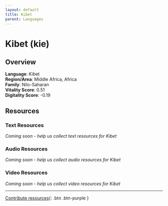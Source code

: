 ```yaml
---
layout: default
title: Kibet
parent: Languages
---
```


# Kibet (kie)

## Overview

**Language**: Kibet  
**Region/Area**: Middle Africa, Africa  
**Family**: Nilo-Saharan  
**Vitality Score**: 0.51  
**Digitality Score**: -0.19  

## Resources

### Text Resources
*Coming soon - help us collect text resources for Kibet*

### Audio Resources
*Coming soon - help us collect audio resources for Kibet*

### Video Resources
*Coming soon - help us collect video resources for Kibet*

---

[Contribute resources](https://fairtrain.github.io/){: .btn .btn-purple }
